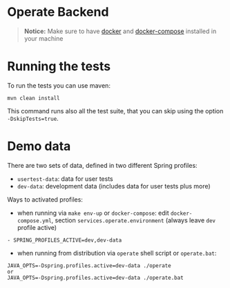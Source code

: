 # Operate Backend

> **Notice:** Make sure to have [docker](https://docs.docker.com/install/)
> and [docker-compose](https://docs.docker.com/compose/install/) installed
> in your machine

# Running the tests

To run the tests you can use maven:

```
mvn clean install
```

This command runs also all the test suite, that you can skip using the
option `-DskipTests=true`.

# Demo data

There are two sets of data, defined in two different Spring profiles:

- `usertest-data`: data for user tests
- `dev-data`: development data (includes data for user tests plus more)

Ways to activated profiles:

- when running via `make env-up` or `docker-compose`: edit `docker-compose.yml`, section `services.operate.environment` (always leave `dev` profile active)
```text
- SPRING_PROFILES_ACTIVE=dev,dev-data
```
- when running from distribution via `operate` shell script or `operate.bat`:
```text
JAVA_OPTS=-Dspring.profiles.active=dev-data ./operate
or 
JAVA_OPTS=-Dspring.profiles.active=dev-data ./operate.bat
```